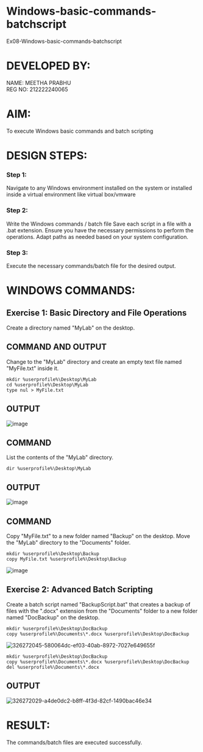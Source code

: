 # Windows-basic-commands-batchscript
Ex08-Windows-basic-commands-batchscript
# DEVELOPED BY:

NAME: MEETHA PRABHU<br>
REG NO: 212222240065

# AIM:
To execute Windows basic commands and batch scripting

# DESIGN STEPS:

### Step 1:

Navigate to any Windows environment installed on the system or installed inside a virtual environment like virtual box/vmware 

### Step 2:

Write the Windows commands / batch file
Save each script in a file with a .bat extension.
Ensure you have the necessary permissions to perform the operations.
Adapt paths as needed based on your system configuration.
### Step 3:

Execute the necessary commands/batch file for the desired output. 


# WINDOWS COMMANDS:
## Exercise 1: Basic Directory and File Operations
Create a directory named "MyLab" on the desktop.

## COMMAND AND OUTPUT

Change to the "MyLab" directory and create an empty text file named "MyFile.txt" inside it.
```
mkdir %userprofile%\Desktop\MyLab
cd %userprofile%\Desktop\MyLab
type nul > MyFile.txt
```
## OUTPUT
![image](https://github.com/MeethaPrabhu/Windows-basic-commands-batchscript/assets/119401038/1d58fd59-d02e-4e2c-a148-8f603032e80e)

## COMMAND 
List the contents of the "MyLab" directory.
```
dir %userprofile%\Desktop\MyLab
```

## OUTPUT
![image](https://github.com/MeethaPrabhu/Windows-basic-commands-batchscript/assets/119401038/0ef7e157-ee2b-4e80-92fe-3512cc80c33b)


## COMMAND 

Copy "MyFile.txt" to a new folder named "Backup" on the desktop.
Move the "MyLab" directory to the "Documents" folder.
```
mkdir %userprofile%\Desktop\Backup
copy MyFile.txt %userprofile%\Desktop\Backup
```
![image](https://github.com/MeethaPrabhu/Windows-basic-commands-batchscript/assets/119401038/e1c25edb-3370-499c-b610-fd0da34e44b6)



## Exercise 2: Advanced Batch Scripting

Create a batch script named "BackupScript.bat" that creates a backup of files with the ".docx" extension from the "Documents" folder to a new folder named "DocBackup" on the desktop.
```
mkdir %userprofile%\Desktop\DocBackup
copy %userprofile%\Documents\*.docx %userprofile%\Desktop\DocBackup
```
![326272045-580064dc-ef03-40ab-8972-7027e649655f](https://github.com/MeethaPrabhu/Windows-basic-commands-batchscript/assets/119401038/31b489fd-e2ca-4260-8602-d15c47a93f75)

```
mkdir %userprofile%\Desktop\DocBackup
copy %userprofile%\Documents\*.docx %userprofile%\Desktop\DocBackup
del %userprofile%\Documents\*.docx
```

## OUTPUT
![326272029-a4de0dc2-b8ff-4f3d-82cf-1490bac46e34](https://github.com/MeethaPrabhu/Windows-basic-commands-batchscript/assets/119401038/d5d006d6-4193-4abc-af44-ac0db8314d1e)



# RESULT:
The commands/batch files are executed successfully.

